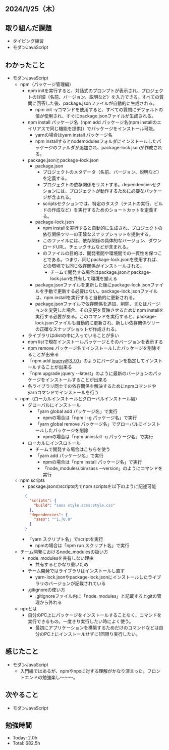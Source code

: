 ## 2024/1/25（木）

## 取り組んだ課題

- タイピング練習
- モダンJavaScript

## わかったこと
- モダンJavaScript
  - npm（パッケージ管理編）
    - npm initを実行すると、対話式のプロンプトが表示され、プロジェクトの詳細（名前、バージョン、説明など）を入力できる。すべての質問に回答した後、package.jsonファイルが自動的に生成される。
      - npm init -yコマンドを使用すると、すべての質問にデフォルトの値が使用され、すぐにpackage.jsonファイルが生成される。
    - npm install パッケージ名（npm add パッケージ名(npm installのエイリアスで同じ機能を提供)）でパッケージをインストール可能。
      - yarnの場合はyarn install パッケージ名
      - npm installするとnodemodulesフォルダにインストールしたパッケージのファルダが追加され、package-lock.jsonが作成される。
    - package.jsonとpackage-lock.json
      - package.json
        - プロジェクトのメタデータ（名前、バージョン、説明など）を定義する。
        - プロジェクトの依存関係をリストする。dependenciesセクションには、プロジェクトが動作するために必要なパッケージが含まれる。
        - scriptsセクションでは、特定のタスク（テストの実行、ビルドの作成など）を実行するためのショートカットを定義する。
      - package-lock.json
        - npm installを実行すると自動的に生成され、プロジェクトの依存関係ツリーの正確なスナップショットを提供する。
        - このファイルには、依存関係の具体的なバージョン、ダウンロードURL、チェックサムなどが含まれる。
        - のファイルの目的は、開発者間や環境間での一貫性を保つことである。つまり、同じpackage-lock.jsonを使用すれば、どの環境でも同じ依存関係がインストールされる。
          - チームで開発する場合はpackage.jsonとpackage-lock.jsonを共有して環境を揃える
      - package.jsonファイルを更新した後にpackage-lock.jsonファイルを手動で更新する必要はない。package-lock.jsonファイルは、npm installを実行すると自動的に更新される。
      - package.jsonファイルで依存関係を追加、削除、またはバージョンを変更した場合、その変更を反映させるためにnpm installを実行する必要がある。このコマンドを実行すると、package-lock.jsonファイルも自動的に更新され、新しい依存関係ツリーの正確なスナップショットが作成される。
    - ライブラリはdistの中に入っていることが多い
    - npm listで現在インストールパッケージとそのバージョンを表示する
    - npm remove パッケージ名でインストールしたパッケージを削除することが出来る
    - 「npm add jquery@3.7.0」のようにバージョンを指定してインストールすることが出来る
    - 「npm upgrade jquery --latest」のように最新のバージョンのパッケージをインストールすることが出来る
    -  各ライブラリ同士での依存関係を解決するためにnpmコマンドやyarnコマンドでインストールを行う
  - npm（ローカルインストールとグローバルインストール編）
    - グローバルにインストール
      - 「yarn global add パッケージ名」で実行
        - npmの場合は「npm i -g パッケージ名」で実行
      - 「yarn global remove パッケージ名」でグローバルにインストールしたパッケージを削除
        - npmの場合は「npm uninstall -g パッケージ名」で実行
    - ローカルにインスロトール
      - チームで開発する場合はこちらを使う
      - 「yarn add パッケージ名」で実行
        - npmの場合は「npm install パッケージ名」で実行
        - 「node_modules/.bin/sass --version」のようにコマンドを実行
  - npm scripts
    - package.jsonのscripts内でnpm scriptsを以下のように記述可能
    ```json
      {
        "scripts": {
          "build": "sass style.scss:style.css"
        },
        "dependencies": {
          "sass": "^1.70.0"
        }
      }
    ```
    - 「yarn スクリプト名」でscriptを実行
      - npmの場合は「npm run スクリプト名」で実行
  - チーム開発におけるnode_modulesの扱い方
    - node_modulesを共有しない理由
      - 共有するとかなり重いため
    - チーム開発ではライブラリはインストールし直す
      - yarn-lock.jsonやpackage-lock.jsonにインストールしたライブラリのバージョンが記載されている
    - .gitignoreの使い方
      - .gitignoreファイル内に「node_modules」と記載するとgitの管理から外れる
  - npxとは
    - 自分のPC上にパッケージをインストールすることなく、コマンドを実行できるもの。一度きり実行したい時によく使う。
      - 最初にアプリケーションを構築するためだけのコマンドなどは自分のPC上にインストールせずに1回限り実行したい。



    
## 感じたこと 
- モダンJavaScript
  - 入門編ではあるが、npmやnpxに対する理解がかなり深まった。フロントエンドの勉強楽し〜〜〜。

## 次やること
- モダンJavaScript

## 勉強時間

- Today: 2.0h
- Total: 682.5h
